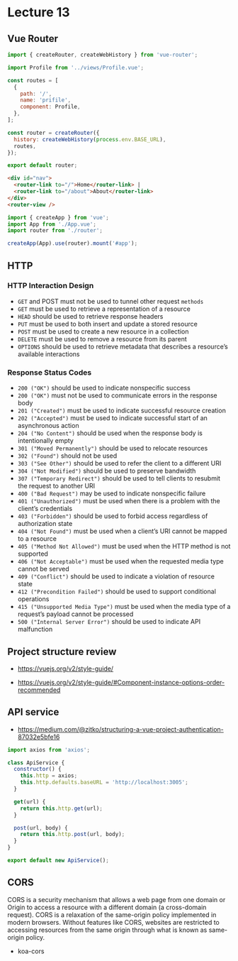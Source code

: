 # Lecture 13

## Vue Router

```js
import { createRouter, createWebHistory } from 'vue-router';

import Profile from '../views/Profile.vue';

const routes = [
  {
    path: '/',
    name: 'prifile',
    component: Profile,
  },
];

const router = createRouter({
  history: createWebHistory(process.env.BASE_URL),
  routes,
});

export default router;
```

```html
<div id="nav">
  <router-link to="/">Home</router-link> |
  <router-link to="/about">About</router-link>
</div>
<router-view />
```

```js
import { createApp } from 'vue';
import App from './App.vue';
import router from './router';

createApp(App).use(router).mount('#app');
```

## HTTP

### HTTP Interaction Design

- `GET` and POST must not be used to tunnel other request `methods`
- `GET` must be used to retrieve a representation of a resource
- `HEAD` should be used to retrieve response headers
- `PUT` must be used to both insert and update a stored resource
- `POST` must be used to create a new resource in a collection
- `DELETE` must be used to remove a resource from its parent
- `OPTIONS` should be used to retrieve metadata that describes a resource’s available interactions

### Response Status Codes

- `200 ("OK")` should be used to indicate nonspecific success
- `200 ("OK")` must not be used to communicate errors in the response body
- `201 ("Created")` must be used to indicate successful resource creation
- `202 ("Accepted")` must be used to indicate successful start of an asynchronous action
- `204 ("No Content")` should be used when the response body is intentionally empty
- `301 ("Moved Permanently")` should be used to relocate resources
- `302 ("Found")` should not be used
- `303 ("See Other")` should be used to refer the client to a different URI
- `304 ("Not Modified")` should be used to preserve bandwidth
- `307 ("Temporary Redirect")` should be used to tell clients to resubmit the request to another URI
- `400 ("Bad Request")` may be used to indicate nonspecific failure
- `401 ("Unauthorized")` must be used when there is a problem with the client’s credentials
- `403 ("Forbidden")` should be used to forbid access regardless of authorization state
- `404 ("Not Found")` must be used when a client’s URI cannot be mapped to a resource
- `405 ("Method Not Allowed")` must be used when the HTTP method is not supported
- `406 ("Not Acceptable")` must be used when the requested media type cannot be served
- `409 ("Conflict")` should be used to indicate a violation of resource state
- `412 ("Precondition Failed")` should be used to support conditional operations
- `415 ("Unsupported Media Type")` must be used when the media type of a request’s payload cannot be processed
- `500 ("Internal Server Error")` should be used to indicate API malfunction

## Project structure review

- https://vuejs.org/v2/style-guide/

- https://vuejs.org/v2/style-guide/#Component-instance-options-order-recommended

## API service

- https://medium.com/@zitko/structuring-a-vue-project-authentication-87032e5bfe16

```js
import axios from 'axios';

class ApiService {
  constructor() {
    this.http = axios;
    this.http.defaults.baseURL = 'http://localhost:3005';
  }

  get(url) {
    return this.http.get(url);
  }

  post(url, body) {
    return this.http.post(url, body);
  }
}

export default new ApiService();
```

## CORS

CORS is a security mechanism that allows a web page from one domain or Origin to access a resource with a different domain (a cross-domain request). CORS is a relaxation of the same-origin policy implemented in modern browsers. Without features like CORS, websites are restricted to accessing resources from the same origin through what is known as same-origin policy.

- koa-cors
